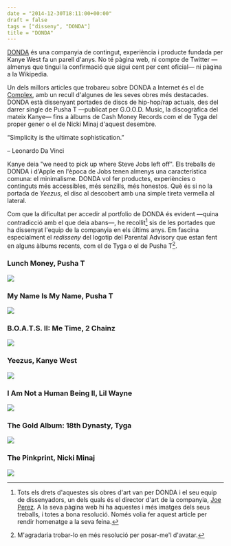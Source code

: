 ```yaml
---
date = "2014-12-30T18:11:00+00:00"
draft = false
tags = ["disseny", "DONDA"]
title = "DONDA"
---
```

[DONDA](http://www.vibe.com/article/kanye-west-has-dream-inside-creative-agency-donda) és una companyia de contingut, experiència i producte fundada per Kanye West fa un parell d'anys. No té pàgina web, ni compte de Twitter —almenys que tingui la confirmació que sigui cent per cent oficial— ni pàgina a la Wikipedia.

<!-- more -->

Un dels millors articles que trobareu sobre DONDA a Internet és el de [Complex](http://www.complex.com/style/2013/06/kanye-west-and-donda-projects/), amb un recull d'algunes de les seves obres més destacades. DONDA està dissenyant portades de discs de hip-hop/rap actuals, des del darrer single de Pusha T —publicat per G.O.O.D. Music, la discogràfica del mateix Kanye— fins a àlbums de Cash Money Records com el de Tyga del proper gener o el de Nicki Minaj d'aquest desembre. 

<p class="pQuote">“Simplicity is the ultimate sophistication.”</p>
<p class="pRight">– Leonardo Da Vinci</p>

Kanye deia "we need to pick up where Steve Jobs left off". Els treballs de DONDA i d'Apple en l'època de Jobs tenen almenys una característica comuna: el minimalisme. DONDA vol fer productes, experiències o continguts més accessibles, més senzills, més honestos. Què és si no la portada de *Yeezus*, el disc al descobert amb una simple tireta vermella al lateral. 

Com que la dificultat per accedir al portfolio de DONDA és evident —quina contradicció amb el que deia abans—, he recollit[^1] sis de les portades que ha dissenyat l'equip de la companyia en els últims anys. Em fascina especialment el *redisseny* del logotip del Parental Advisory que estan fent en alguns àlbums recents, com el de Tyga o el de Pusha T[^2].

### Lunch Money, Pusha T
<img class="pImageFull" src="http://i.imgur.com/As9I5dQ.jpg" />

### My Name Is My Name, Pusha T
<img class="pImageFull" src="http://i.imgur.com/pOPY8JJ.jpg" />

### B.O.A.T.S. II: Me Time, 2 Chainz
<img class="pImageFull" src="http://i.imgur.com/AclM89u.jpg" />

### Yeezus, Kanye West
<img class="pImageFull" src="http://i.imgur.com/XASwcmV.jpg" />

### I Am Not a Human Being II, Lil Wayne
<img class="pImageFull" src="http://i.imgur.com/C7dfhoK.jpg" />

### The Gold Album: 18th Dynasty, Tyga
<img class="pImageFull" src="http://i.imgur.com/eAscBd3.jpg" />

### The Pinkprint, Nicki Minaj
<img class="pImageFull" src="http://i.imgur.com/XI55VJz.jpg" />

[^1]: Tots els drets d'aquestes sis obres d'art van per DONDA i el seu equip de dissenyadors, un dels quals és el director d'art de la companyia, [Joe Perez](http://www.joerperez.com/). A la seva pàgina web hi ha aquestes i més imatges dels seus treballs, i totes a bona resolució. Només volia fer aquest article per rendir homenatge a la seva feina.

[^2]: M'agradaria trobar-lo en més resolució per posar-me'l d'avatar.